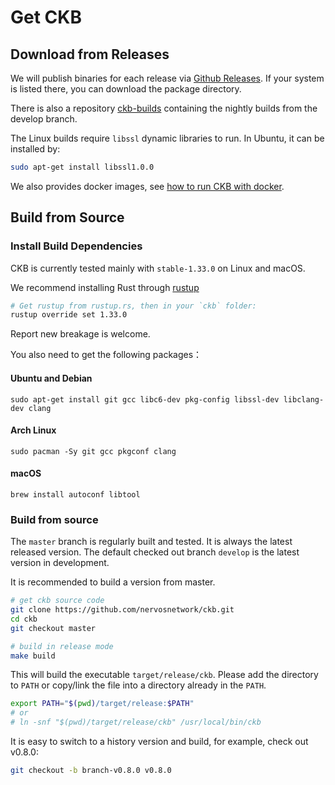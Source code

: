 # Get CKB

## Download from Releases

We will publish binaries for each release via [Github Releases](https://github.com/nervosnetwork/ckb/releases). If your system
is listed there, you can download the package directory.

There is also a repository [ckb-builds](https://github.com/ckb-builds/ckb-builds/releases) containing the nightly builds from the develop
branch.

The Linux builds require `libssl` dynamic libraries to run. In Ubuntu, it can be installed by:

```bash
sudo apt-get install libssl1.0.0
```

We also provides docker images, see [how to run CKB with docker](run-ckb-with-docker.md).

## Build from Source

### Install Build Dependencies

CKB is currently tested mainly with `stable-1.33.0` on Linux and macOS.

We recommend installing Rust through [rustup](https://www.rustup.rs/)

```bash
# Get rustup from rustup.rs, then in your `ckb` folder:
rustup override set 1.33.0
```

Report new breakage is welcome.

You also need to get the following packages：

#### Ubuntu and Debian

```shell
sudo apt-get install git gcc libc6-dev pkg-config libssl-dev libclang-dev clang
```

#### Arch Linux

```shell
sudo pacman -Sy git gcc pkgconf clang
```

#### macOS

```shell
brew install autoconf libtool
```

### Build from source

The `master` branch is regularly built and tested. It is always the latest released version. The default checked out branch `develop` is the latest version in development.

It is recommended to build a version from master.

```bash
# get ckb source code
git clone https://github.com/nervosnetwork/ckb.git
cd ckb
git checkout master

# build in release mode
make build
```

This will build the executable `target/release/ckb`. Please add the directory
to `PATH` or copy/link the file into a directory already in the `PATH`.

```bash
export PATH="$(pwd)/target/release:$PATH"
# or
# ln -snf "$(pwd)/target/release/ckb" /usr/local/bin/ckb
```

It is easy to switch to a history version and build, for example, check out
v0.8.0:

```bash
git checkout -b branch-v0.8.0 v0.8.0
```
